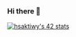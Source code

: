 ### Hi there 👋
<a href="https://profile.intra.42.fr/users/hsaktiwy"><img src="https://badge.mediaplus.ma/darkblue/hsaktiwy" alt="hsaktiwy's 42 stats" /></a>

<!--
**hsaktiwy/hsaktiwy** is a ✨ _special_ ✨ repository because its `README.md` (this file) appears on your GitHub profile.

Here are some ideas to get you started:

- 🔭 I’m currently working on ...
- 🌱 I’m currently learning ...
- 👯 I’m looking to collaborate on ...
- 🤔 I’m looking for help with ...
- 💬 Ask me about ...
- 📫 How to reach me: ...
- 😄 Pronouns: ...
- ⚡ Fun fact: ...
-->
